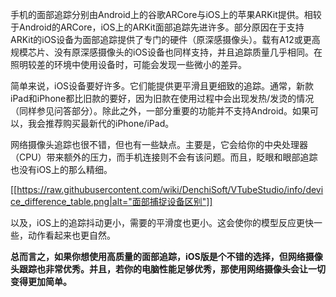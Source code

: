 手机的面部追踪分别由Android上的谷歌ARCore与iOS上的苹果ARKit提供。相较于Android的ARCore，iOS上的ARKit面部追踪先进许多。部分原因在于支持ARKit的iOS设备为面部追踪提供了专门的硬件（原深感摄像头）。载有A12或更高规模芯片、没有原深感摄像头的iOS设备也同样支持，并且追踪质量几乎相同。在照明较差的环境中使用设备时，可能会发现一些微小的差异。

简单来说，iOS设备要好许多。它们能提供更平滑且更细致的追踪。通常，新款iPad和iPhone都比旧款的要好，因为旧款在使用过程中会出现发热/发烫的情况（同样参见问答部分）。除此之外，一部分重要的功能并不支持Android。如果可以，我会推荐购买最新代的iPhone/iPad。

网络摄像头追踪也很不错，但也有一些缺点。主要是，它会给你的中央处理器（CPU）带来额外的压力，而手机连接则不会有该问题。而且，眨眼和眼部追踪也没有iOS上的那么精细。

[[https://raw.githubusercontent.com/wiki/DenchiSoft/VTubeStudio/info/device_difference_table.png|alt="面部捕捉设备区别"]]

以及，iOS上的追踪抖动更小，需要的平滑度也更小。这会使你的模型反应更快一些，动作看起来也更自然。

**总而言之，如果你想使用高质量的面部追踪，iOS版是个不错的选择，但网络摄像头跟踪也非常优秀。并且，若你的电脑性能足够优秀，那使用网络摄像头会让一切变得更加简单。**